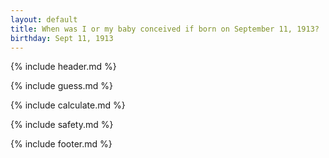 ```yaml
---
layout: default
title: When was I or my baby conceived if born on September 11, 1913?
birthday: Sept 11, 1913
---
```


{% include header.md %}

{% include guess.md %}

{% include calculate.md %}

{% include safety.md %}

{% include footer.md %}



